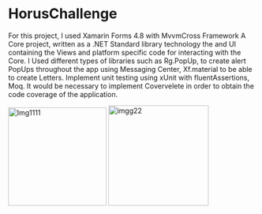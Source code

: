 # HorusChallenge

For this project, I used Xamarin Forms 4.8 with MvvmCross Framework A Core project, written as a .NET Standard library technology the and UI  containing the Views and platform specific code for interacting with the Core.
I Used different types of libraries such as Rg.PopUp, to create alert PopUps throughout the app using Messaging Center,
Xf.material to be able to create Letters.
Implement unit testing using xUnit with fluentAssertions, Moq.
It would be necessary to implement Covervelete in order to obtain the code coverage of the application.	


<img width="199" alt="Img1111" src="https://user-images.githubusercontent.com/12577369/116501618-a491c500-a887-11eb-8064-37e1a7c017ed.png">

<img width="203" alt="imgg22" src="https://user-images.githubusercontent.com/12577369/116501620-a78cb580-a887-11eb-842d-78b2bfac53b4.png">
